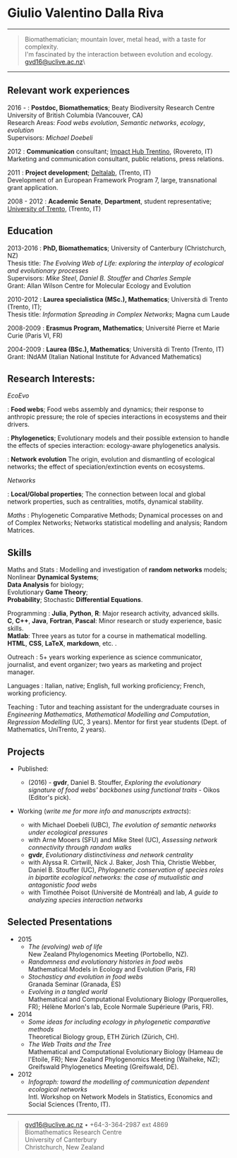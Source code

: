 Giulio Valentino Dalla Riva
===========
----

> Biomathematician; mountain lover, metal head, with a taste for complexity.\
> I'm fascinated by the interaction between evolution and ecology.\
> <gvd16@uclive.ac.nz>\
----

Relevant work experiences
---------

2016 -
:   **Postdoc, Biomathematics**; Beaty Biodiversity Research Centre\
       University of British Columbia (Vancouver, CA)\
       Research Areas: *Food webs evolution*, *Semantic networks*, *ecology*, *evolution*\
       Supervisors: *Michael Doebeli*

2012
:   **Communication** consultant; [Impact Hub Trentino](https://trento.impacthub.net/), (Rovereto, IT) \
    Marketing and communication consultant, public relations, press relations.

2011
:   **Project development**; [Deltalab](http://lab.deltainformatica.eu/), (Trento, IT) \
    Development of an European Framework Program 7, large, transnational grant application.

2008 - 2012
:   **Academic Senate**, **Department**, student representative; [University of Trento](http://www.unitn.it/en), (Trento, IT)

Education
---------

2013-2016
:   **PhD, Biomathematics**; University of Canterbury (Christchurch, NZ)\
       Thesis title: *The Evolving Web of Life: exploring the interplay of ecological and evolutionary processes*\
       Supervisors: *Mike Steel*, *Daniel B. Stouffer* and *Charles Semple*\
       Grant: Allan Wilson Centre for Molecular Ecology and Evolution

2010-2012
:   **Laurea specialistica (MSc.), Mathematics**; Università di Trento (Trento, IT);\
    Thesis title: *Information Spreading in Complex Networks*; Magna cum Laude

2008-2009
:   **Erasmus Program, Mathematics**; Université Pierre et Marie Curie (Paris VI, FR)

2004-2009
:   **Laurea (BSc.), Mathematics**; Università di Trento (Trento, IT) \
    Grant: INdAM (Italian National Institute for Advanced Mathematics)

Research Interests:
----------

*EcoEvo*

:   **Food webs**; Food webs assembly and dynamics; their response to anthropic pressure; the role of species interactions in ecosystems and their drivers.

:   **Phylogenetics**; Evolutionary models and their possible extension to handle the effects of species interaction: ecology-aware phylogenetics analysis.

:   **Network evolution** The origin, evolution and dismantling of ecological networks; the effect of speciation/extinction events on ecosystems.

*Networks*

:   **Local/Global properties**; The connection between local and global network properties, such as centralities, motifs, dynamical stability.

*Maths*
:   Phylogenetic Comparative Methods; Dynamical processes on and of Complex Networks; Networks statistical modelling and analysis; Random Matrices.

Skills
--------------------

Maths and Stats
:   Modelling and investigation of **random networks** models;\
       Nonlinear **Dynamical Systems**;\
       **Data Analysis** for biology;\
       Evolutionary **Game Theory**;\
       **Probability**; Stochastic **Differential Equations**.

Programming
:   **Julia**, **Python**, **R**: Major research activity, advanced skills.\
       **C**, **C++**, **Java**, **Fortran**, **Pascal**: Minor research or study experience, basic skills.\
       **Matlab**: Three years as tutor for a course in mathematical modelling.\
       **HTML**, **CSS**, **LaTeX**, **markdown**, etc. .

Outreach
:   5+ years working experience as science communicator, journalist, and event organizer; two years as marketing and project manager.

Languages
:   Italian, native; English, full working proficiency; French, working proficiency.

Teaching
:   Tutor and teaching assistant for the undergraduate courses in *Engineering Mathematics*, *Mathematical Modelling and Computation*, *Regression Modelling* (UC, 3 years). Mentor for first year students (Dept. of Mathematics, UniTrento, 2 years).

Projects
-----------------------------------------

*   Published:
    *   (2016) - **gvdr**, Daniel B. Stouffer, *Exploring the evolutionary signature of food webs' backbones using functional traits* - Oikos (Editor's pick).

*   Working (_write me for more info and manuscripts extracts_):
    *   with Michael Doebeli (UBC), *The evolution of semantic networks under ecological pressures*
    *   with Arne Mooers (SFU) and Mike Steel (UC), *Assessing network connectivity through random walks*
    *   **gvdr**, *Evolutionary distinctiviness and network centrality*
    *   with Alyssa R. Cirtwill, Nick J. Baker, Josh Thia, Christie Webber, Daniel B. Stouffer (UC), *Phylogenetic conservation of species roles in bipartite ecological networks: the case of mutualistic and antagonistic food webs*
    *   with Timothée Poisot (Université de Montréal) and lab, *A guide to analyzing species interaction networks*

Selected Presentations
-----------------------------------------
* 2015
    * *The (evolving) web of life*\
    New Zealand Phylogenomics Meeting (Portobello, NZ).
    * *Randomness and evolutionary histories in food webs*\
    Mathematical Models in Ecology and Evolution (Paris, FR)
    * *Stochasticy and evolution in food webs*\
    Granada Seminar (Granada, ES)
    * *Evolving in a tangled world*\
    Mathematical and Computational Evolutionary Biology (Porquerolles, FR); Hélène Morlon's lab, Ecole Normale Supérieure (Paris, FR).
* 2014
    * *Some ideas for including ecology in phylogenetic comparative methods*\
    Theoretical Biology group, ETH Zürich (Zürich, CH).
    * *The Web Traits and the Tree*\
    Mathematical and Computational Evolutionary Biology (Hameau de l'Etoile, FR); New Zealand Phylogenomics Meeting (Waiheke, NZ); Greifswald Phylogenetics Meeting (Greifswald, DE).
* 2012
    * *Infograph: toward the modelling of communication dependent ecological networks*\
    Intl. Workshop on Network Models in Statistics, Economics and Social Sciences (Trento, IT).

----

> <gvd16@uclive.ac.nz> • +64-3-364-2987 ext 4869 \
> Biomathematics Research Centre\
> University of Canterbury\
> Christchurch, New Zealand
